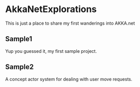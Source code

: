 # AkkaNetExplorations
This is just a place to share my first wanderings into AKKA.net

## Sample1
Yup you guessed it, my first sample project.

## Sample2
A concept actor system for dealing with user move requests.

